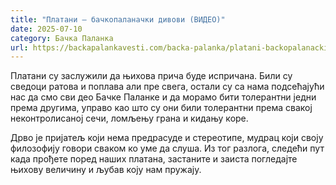 ```yaml
---
title: "Платани – бачкопаланачки дивови (ВИДЕО)"
date: 2025-07-10
category: Бачка Паланка
url: https://backapalankavesti.com/backa-palanka/platani-backopalanacki-divovi-video/
---
```


Платани су заслужили да њихова прича буде испричана. Били су сведоци ратова и поплава али пре свега, остали су са нама подсећајући нас да смо сви део Бачке Паланке и да морамо бити толерантни једни према другима, управо као што су они били толерантни према свакој неконтролисаној сечи, ломљењу грана и кидању коре.

Дрво је пријатељ који нема предрасуде и стереотипе, мудрац који своју филозофију говори сваком ко уме да слуша. Из тог разлога, следећи пут када прођете поред наших платана, застаните и заиста погледајте њихову величину и љубав коју нам пружају.
